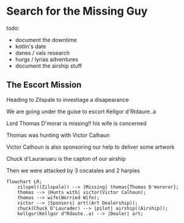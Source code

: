 # Search for the Missing Guy

todo:

- document the downtime
- kotlin's date
- danes / vals research
- hurgs / lyrias adventures
- document the airship stuff

## The Escort Mission

Heading to Zilspale to investiage a disapearance

We are going under the guise to escort Kellgor d'Rtdaure..a

Lord Thomas D'morar is missing!! his wife is concerned

Thomas was hunting with Victor Calhaun

Victor Calhoun is also sponsoring our help to deliver some artwork

Chuck d'Lauraruaru is the capton of our airship

Then we were attacked by 3 cocatales and 2 harpies

```mermaid
flowchart LR;
    zilspel((Zilspale)) --> |Missing| thomas{Thomas D'mororor};
    thomas --> |Hunts with| victor(Victor Calhaun);
    thomas --> wife(Worried Wife);
    victor --> |Sponsors| art((Art Dealership));
    chuck(Chuck D'Laurader) --> |pilot| airship((Airship));
    kellgor(Kellgor d"Rdaute..a) --> |Dealer| art;
```
